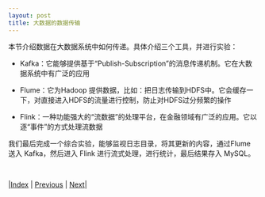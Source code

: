 ```yaml
---
layout: post
title: 大数据的数据传输
---
```


本节介绍数据在大数据系统中如何传递。具体介绍三个工具，并进行实验：

- Kafka：它能够提供基于“Publish-Subscription”的消息传递机制。它在大数据系统中有广泛的应用

- Flume：它为Hadoop 提供数据，比如：把日志传输到HDFS中。它会缓存一下，对直接进入HDFS的流量进行控制，防止对HDFS过分频繁的操作

- Flink：一种功能强大的“流数据”的处理平台，在金融领域有广泛的应用。它以逐“事件”的方式处理流数据

我们最后完成一个综合实验，能够监视日志目录，将其更新的内容，通过Flume 送入 Kafka，然后进入 Flink 进行流式处理，进行统计，最后结果存入 MySQL。

<br/>

|[Index](../) | [Previous](9-5-resource) | [Next](11-1-kafka)|
